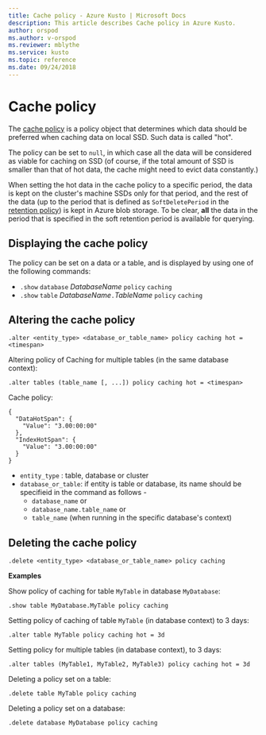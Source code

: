 ```yaml
---
title: Cache policy - Azure Kusto | Microsoft Docs
description: This article describes Cache policy in Azure Kusto.
author: orspod
ms.author: v-orspod
ms.reviewer: mblythe
ms.service: kusto
ms.topic: reference
ms.date: 09/24/2018
---
```

# Cache policy

The [cache policy](https://kusdoc2.azurewebsites.net/docs/concepts/cachepolicy.html) is a policy object that determines
which data should be preferred when caching data on local SSD. Such data is called "hot".

The policy can be set to `null`, in which case all the data will be considered as viable
for caching on SSD (of course, if the total amount of SSD is smaller than that of hot data,
the cache might need to evict data constantly.)

When setting the hot data in the cache policy to a specific period, the data is kept
on the cluster's machine SSDs only for that period, and the rest of the data
(up to the period that is defined as `SoftDeletePeriod` in the [retention policy](https://kusdoc2.azurewebsites.net/docs/concepts/retentionpolicy.html))
is kept in Azure blob storage. To be clear, **all** the data in the period that
is specified in the soft retention period is available for querying. 

## Displaying the cache policy

The policy can be set on a data or a table, and is displayed by using one of the following
commands:

* `.show` `database` *DatabaseName* `policy` `caching`
* `.show` `table` *DatabaseName*`.`*TableName* `policy` `caching`

## Altering the cache policy

```kusto
.alter <entity_type> <database_or_table_name> policy caching hot = <timespan>
```
Altering policy of Caching for multiple tables (in the same database context):

```kusto
.alter tables (table_name [, ...]) policy caching hot = <timespan>
```
Cache policy:
```
{
  "DataHotSpan": {
    "Value": "3.00:00:00"
  },
  "IndexHotSpan": {
    "Value": "3.00:00:00"
  }
}
```

* `entity_type` : table, database or cluster
* `database_or_table`: if entity is table or database, its name should be specifieid in the command as follows - 
  - `database_name` or 
  - `database_name.table_name` or 
  - `table_name` (when running in the specific database's context)

## Deleting the cache policy

```kusto
.delete <entity_type> <database_or_table_name> policy caching
```

**Examples**

Show policy of caching for table `MyTable` in database `MyDatabase`:

```kusto
.show table MyDatabase.MyTable policy caching 
```

Setting policy of caching of table `MyTable` (in database context) to 3 days:

```kusto
.alter table MyTable policy caching hot = 3d
```

Setting policy for multiple tables (in database context), to 3 days:

```kusto
.alter tables (MyTable1, MyTable2, MyTable3) policy caching hot = 3d
```

Deleting a policy set on a table:

```kusto
.delete table MyTable policy caching
```

Deleting a policy set on a database:

```kusto
.delete database MyDatabase policy caching
```